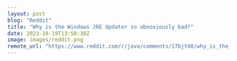 ```yaml
---
layout: post
blog: "Reddit"
title: "Why is the Windows JRE Updater so obnoxiously bad?"
date: 2023-10-19T13:58:38Z
image: images/reddit.png
remote_url: "https://www.reddit.com/r/java/comments/17bjt40/why_is_the_windows_jre_updater_so_obnoxiously_bad/"
---
```

